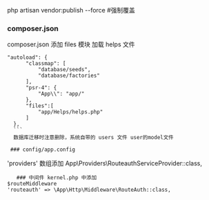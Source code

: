   php artisan vendor:publish --force #强制覆盖
### composer.json
  composer.json 添加 files 模块 加载 helps 文件
  ```
  "autoload": {
        "classmap": [
            "database/seeds",
            "database/factories"
        ],
        "psr-4": {
            "App\\": "app/"
        },
        "files":[
            "app/Helps/helps.php"
        ]
    },
    ```
    数据库迁移时注意删除，系统自带的 users 文件 user的model文件
    
   ### config/app.config
```
'providers' 数组添加
 App\Providers\RouteauthServiceProvider::class,
```
   ### 中间件 kernel.php 中添加 
$routeMiddleware
'routeauth' => \App\Http\Middleware\RouteAuth::class,
   
    
    
    